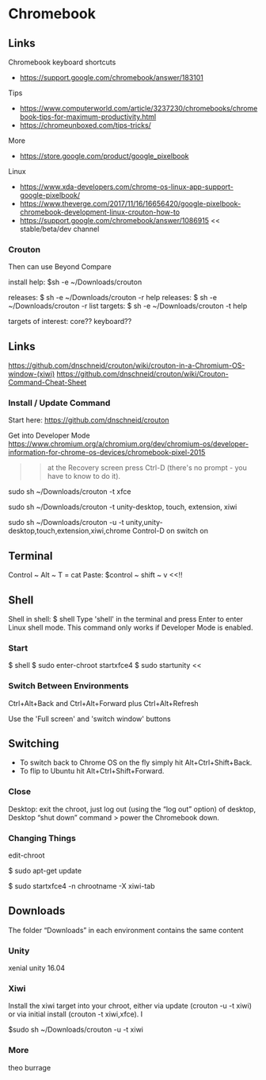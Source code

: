 # Chromebook


## Links

Chromebook keyboard shortcuts
* https://support.google.com/chromebook/answer/183101


Tips
* https://www.computerworld.com/article/3237230/chromebooks/chromebook-tips-for-maximum-productivity.html
* https://chromeunboxed.com/tips-tricks/


More
* https://store.google.com/product/google_pixelbook

Linux
* https://www.xda-developers.com/chrome-os-linux-app-support-google-pixelbook/
* https://www.theverge.com/2017/11/16/16656420/google-pixelbook-chromebook-development-linux-crouton-how-to
* https://support.google.com/chromebook/answer/1086915 << stable/beta/dev channel



### Crouton

Then can use Beyond Compare

install help: $sh -e ~/Downloads/crouton

releases: $ sh -e ~/Downloads/crouton -r help
releases: $ sh -e ~/Downloads/crouton -r list
targets:  $ sh -e ~/Downloads/crouton -t help

targets of interest: core?? keyboard??

## Links

https://github.com/dnschneid/crouton/wiki/crouton-in-a-Chromium-OS-window-(xiwi)
https://github.com/dnschneid/crouton/wiki/Crouton-Command-Cheat-Sheet


### Install / Update Command

Start here: https://github.com/dnschneid/crouton

Get into Developer Mode
https://www.chromium.org/a/chromium.org/dev/chromium-os/developer-information-for-chrome-os-devices/chromebook-pixel-2015
>>  at the Recovery screen press Ctrl-D (there's no prompt - you have to know to do it).

sudo sh ~/Downloads/crouton  -t xfce

sudo sh ~/Downloads/crouton -t unity-desktop, touch, extension, xiwi

sudo sh ~/Downloads/crouton -u -t unity,unity-desktop,touch,extension,xiwi,chrome
Control-D on switch on


## Terminal

Control ~ Alt ~ T = cat
Paste: $control ~ shift ~ v <<!!


## Shell

Shell in shell: $ shell
Type 'shell' in the terminal and press Enter to enter Linux shell mode.
This command only works if Developer Mode is enabled.

### Start


$ shell
$ sudo enter-chroot startxfce4
$ sudo startunity <<

### Switch Between Environments

Ctrl+Alt+Back and Ctrl+Alt+Forward plus Ctrl+Alt+Refresh

Use the 'Full screen' and 'switch window' buttons

## Switching

* To switch back to Chrome OS on the fly simply hit Alt+Ctrl+Shift+Back.
* To flip to Ubuntu hit Alt+Ctrl+Shift+Forward.


### Close

Desktop: exit the chroot, just log out (using the “log out” option) of desktop,
Desktop “shut down” command > power the Chromebook down.


### Changing Things

edit-chroot

$ sudo apt-get update

$ sudo startxfce4 -n chrootname -X xiwi-tab

## Downloads

The folder “Downloads” in each environment contains the same content


### Unity

xenial unity 16.04


### Xiwi

Install the xiwi target into your chroot, either via update (crouton -u -t xiwi) or via initial install (crouton -t xiwi,xfce). I

$sudo sh ~/Downloads/crouton -u -t xiwi

### More

theo
burrage
